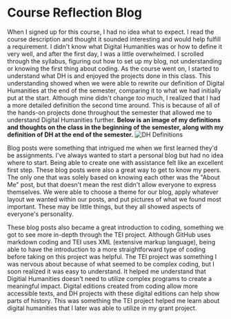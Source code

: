 # Course Reflection Blog
When I signed up for this course, I had no idea what to expect. I read the course description and thought it sounded interesting and would help fulfill a requirement. I didn't know what Digital Humanities was or how to define it very well, and after the first day, I was a little overwhelmed. I scrolled through the syllabus, figuring out how to set up my blog, not understanding or knowing the first thing about coding. As the course went on, I started to understand what DH is and enjoyed the projects done in this class. This understanding showed when we were able to rewrite our definition of Digital Humanities at the end of the semester, comparing it to what we had initially put at the start. Although mine didn't change *too* much, I realized that I had a more detailed definition the second time around. This is because of all of the hands-on projects done throughout the semester that allowed me to understand Digital Humanities further. 
**Below is an image of my definitions and thoughts on the class in the beginning of the semester, along with my definition of DH at the end of the semester.** 
![DH Definitions](https://summerv1.github.io/summerv/images/DH.jpg)

Blog posts were something that intrigued me when we first learned they'd be assignments. I've always wanted to start a personal blog but had no idea where to start. Being able to create one with assistance felt like an excellent first step. These blog posts were also a great way to get to know my peers. The only one that was solely based on knowing each other was the "About Me" post, but that doesn't mean the rest didn't allow everyone to express themselves. We were able to choose a theme for our blog, apply whatever layout we wanted within our posts, and put pictures of what we found most important. These may be little things, but they all showed aspects of everyone's personality. 

These blog posts also became a great introduction to coding, something we got to see more in-depth through the TEI project. Although GitHub uses markdown coding and TEI uses XML (extensive markup language), being able to have the introduction to a more straightforward type of coding before taking on this project was helpful. The TEI project was something I was nervous about because of what seemed to be complex coding, but I soon realized it was easy to understand. It helped me understand that Digitial Humanities doesn't need to utilize complex programs to create a meaningful impact. Digital editions created from coding allow more accessible texts, and DH projects with these digital editions can help show parts of history. This was something the TEI project helped me learn about digital humanities that I later was able to utilize in my grant project. 
